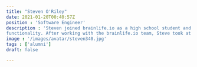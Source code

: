 ```yaml
---
title: "Steven O'Riley"
date: 2021-01-20T00:40:57Z
position : 'Software Engineer'
description : 'Steven joined brainlife.io as a high school student and contributed to the development of the brainlife.io platform
functionality. After working with the brainlife.io team, Steve took at position as Software Engineer at PSI Services.'
image : '/images/avatar/steven340.jpg'
tags : ['alumni']
draft: false

---
```


